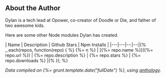 ## About the Author

Dylan is a tech lead at Opower, co-creator of Doodle or Die, and father of two awesome kids.

Here are some other Node modules Dylan has created.

| Name | Description | Github Stars | Npm Installs |
|---|---|--:|--:|{% _.each(repos, function(repo) { %} {%= n %} | [{%= repo.name %}]({%= repo.url %}) | {%= repo.description %} | {%= repo.stars %} | {%= repo.downloads %} |{% }); %}

_Data compiled on {%= grunt.template.date("fullDate") %}, using [anthology](https://github.com/dylang/anthology)._